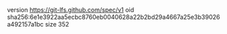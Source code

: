version https://git-lfs.github.com/spec/v1
oid sha256:6e1e3922aa5ecbc8760eb0040628a22b2bd29a4667a25e3b39026a492157a1bc
size 352
